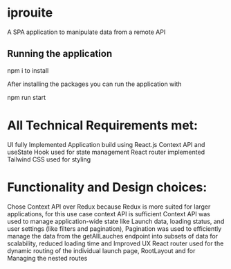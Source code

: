 # iprouite

A SPA application to manipulate data from a remote API

## Running the application

npm i to install

After installing the packages you can run the application with


npm run start


# All Technical Requirements met:

UI fully Implemented
Application build using React.js
Context API and useState Hook used for state management
React router implemented
Tailwind CSS used for styling



# Functionality and Design choices:

Chose Context API over Redux because Redux is more suited for larger applications, for this use case context API is sufficient
Context API was used to manage application-wide state like Launch data, loading status, and user settings (like filters and pagination),
Pagination was used to efficiently manage the data from the getAllLauches endpoint into subsets of data for scalability, reduced loading time and Improved UX
React router used for the dynamic routing of the individual launch page, RootLayout and  for Managing the nested routes





```
